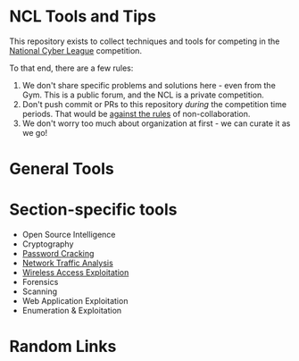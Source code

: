 # NCL Tools and Tips
This repository exists to collect techniques and tools for competing in the [National Cyber League](https://nationalcyberleague.org/) competition.

To that end, there are a few rules:
1. We don't share specific problems and solutions here - even from the Gym. This is a public forum, and the NCL is a private competition.
1. Don't push commit or PRs to this repository _during_ the competition time periods. That would be [against the rules](https://nationalcyberleague.org/ncl-rules?rq=rules) of non-collaboration.
1. We don't worry too much about organization at first - we can curate it as we go!
<!--- Yes, I know those all say item "1". Markdown will "do the right thing" here and turn it into a numbered list. --->

# General Tools


# Section-specific tools

<!--- NOTE: You can make relative references in hyperlinks and Github will point them locally! --->
* Open Source Intelligence
* Cryptography
* [Password Cracking](section-password-cracking.md)
* [Network Traffic Analysis](section-network-analysis.md)
* [Wireless Access Exploitation](section-wireless.md)
* Forensics
* Scanning
* Web Application Exploitation
* Enumeration & Exploitation

# Random Links



